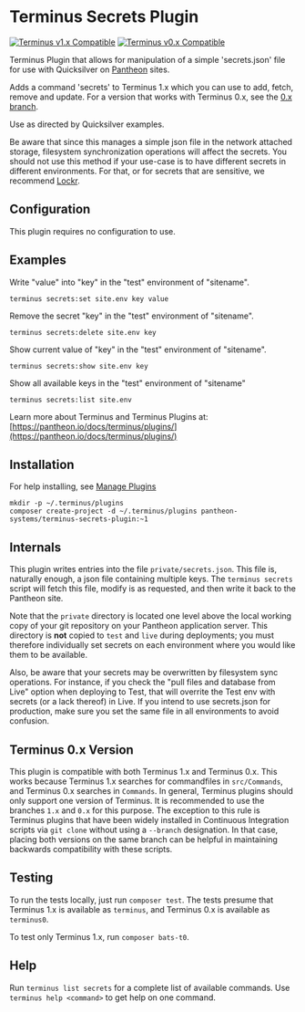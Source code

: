 # Terminus Secrets Plugin

[![Terminus v1.x Compatible](https://img.shields.io/badge/terminus-v1.x-green.svg)](https://github.com/pantheon-systems/terminus-secrets-plugin/tree/1.x)
[![Terminus v0.x Compatible](https://img.shields.io/badge/terminus-v0.x-green.svg)](https://github.com/pantheon-systems/terminus-secrets-plugin/tree/0.x)

Terminus Plugin that allows for manipulation of a simple 'secrets.json' file for use with Quicksilver on [Pantheon](https://www.pantheon.io) sites.

Adds a command 'secrets' to Terminus 1.x which you can use to add, fetch, remove and update. For a version that works with Terminus 0.x, see the [0.x branch](https://github.com/pantheon-systems/terminus-secrets-plugin/tree/0.x).

Use as directed by Quicksilver examples.

Be aware that since this manages a simple json file in the network attached storage, filesystem synchronization operations will affect the secrets. You should not use this method if your use-case is to have different secrets in different environments. For that, or for secrets that are sensitive, we recommend [Lockr](https://github.com/lockr/lockr-terminus).

## Configuration

This plugin requires no configuration to use.

## Examples
Write "value" into "key" in the "test" environment of "sitename".
```
terminus secrets:set site.env key value
```

Remove the secret "key" in the "test" environment of "sitename".
```
terminus secrets:delete site.env key
```

Show current value of "key" in the "test" environment of "sitename".
```
terminus secrets:show site.env key
```

Show all available keys in the "test" environment of "sitename"
```
terminus secrets:list site.env
```

Learn more about Terminus and Terminus Plugins at:
[https://pantheon.io/docs/terminus/plugins/](https://pantheon.io/docs/terminus/plugins/)

## Installation
For help installing, see [Manage Plugins](https://pantheon.io/docs/terminus/plugins/)
```
mkdir -p ~/.terminus/plugins
composer create-project -d ~/.terminus/plugins pantheon-systems/terminus-secrets-plugin:~1
```

## Internals

This plugin writes entries into the file `private/secrets.json`.  This file is, naturally enough, a json file containing multiple keys.  The `terminus secrets` script will fetch this file, modify is as requested, and then write it back to the Pantheon site.

Note that the `private` directory is located one level above the local working copy of your git repository on your Pantheon application server. This directory is **not** copied to `test` and `live` during deployments; you must therefore individually set secrets on each environment where you would like them to be available.

Also, be aware that your secrets may be overwritten by filesystem sync operations. For instance, if you check the "pull files and database from Live" option when deploying to Test, that will overrite the Test env with secrets (or a lack thereof) in Live. If you intend to use secrets.json for production, make sure you set the same file in all environments to avoid confusion.

## Terminus 0.x Version

This plugin is compatible with both Terminus 1.x and Terminus 0.x. This works because Terminus 1.x searches for commandfiles in `src/Commands`, and Terminus 0.x searches in `Commands`. In general, Terminus plugins should only support one version of Terminus. It is recommended to use the branches `1.x` and `0.x` for this purpose. The exception to this rule is Terminus plugins that have been widely installed in Continuous Integration scripts via `git clone` without using a `--branch` designation. In that case, placing both versions on the same branch can be helpful in maintaining backwards compatibility with these scripts.

## Testing
To run the tests locally, just run `composer test`. The tests presume that Terminus 1.x is available as `terminus`, and Terminus 0.x is available as `terminus0`.

To test only Terminus 1.x, run `composer bats-t0`.

## Help
Run `terminus list secrets` for a complete list of available commands. Use `terminus help <command>` to get help on one command.
